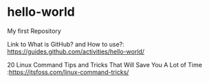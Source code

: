 # hello-world
My first Repository

Link to What is GitHub? and How to use?: https://guides.github.com/activities/hello-world/

20 Linux Command Tips and Tricks That Will Save You A Lot of Time :https://itsfoss.com/linux-command-tricks/
